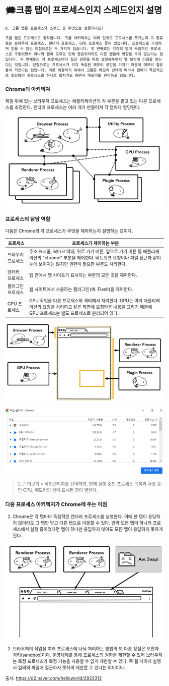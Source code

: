 # 🗯크롬 탭이 프로세스인지 스레드인지 설명

```
Q. 크롬 탭은 프로세스와 스레드 중 무엇으로 실행되나요?
```

```
크롭 탭은 프로세스로 동작됩니다. 크롬 아키텍쳐는 여러 단위로 프로세스를 쪼개는데 그 종류로는 브라우저 프로세스, 렌더러 프로세스, GPU 프로세스 등이 있습니다. 프로세스로 구성하며 얻을 수 있는 이점으로는 두 가지가 있습니다. 첫 번째로는 각각의 탭이 독립적인 프로세스로 구동되면서 하나의 탭이 오류로 인해 종료되더라도 다른 탭들에 영향을 주지 않는다는 점입니다. 두 번째로는 각 프로세스마다 접근 권한을 따로 설정해두어서 웹 보안에 이점을 얻는 다는 것입니다. 단점으로는 프로세스가 각각 독립된 메모리 공간을 가지기 때문에 메모리 점유율이 커진다는 점입니다. 이를 해결하기 위해서 크롬은 메모리 상태에 따라서 탭마다 독립적으로 할당했던 프로세스를 하나로 합치기도 하면서 메모리를 관리하고 있습니다.
```



### Chrome의 아키텍쳐

 제일 위에 있는 브라우저 프로세스는 애플리케이션의 각 부분을 맡고 있는 다른 프로세스를 조정한다. 랜더러 프로세스는 여러 개가 만들어져 각 탭마다 할당된다.

![image-20221224191359053](assets/image-20221224191359053.png)



### 프로세스의 담당 역할

다음은 Chrome의 각 프로세스가 무엇을 제어하는지 설명하는 표이다.

| 프로세스          | 프로세스가 제어하는 부분                                     |
| ----------------- | ------------------------------------------------------------ |
| 브라우저 프로세스 | 주소 표시줄, 북마크 막대, 뒤로 가기 버튼, 앞으로 가기 버튼 등 애플리케이션의 "chrome" 부분을 제어한다. 네트워크 요청이나 파일 접근과 같이 눈에 보이지는 않지만 권한이 필요한 부분도 처리한다. |
| 렌더러 프로세스   | 탭 안에서 웹 사이트가 표시되는 부분의 모든 것을 제어한다.    |
| 플러그인 프로세스 | 웹 사이트에서 사용하는 플러그인(예: Flash)을 제어한다.       |
| GPU 프로세스      | GPU 작업을 다른 프로세스와 격리해서 처리한다. GPU는 여러 애플리케이션의 요청을 처리하고 같은 화면에 요청받은 내용을 그리기 때문에 GPU 프로세스는 별도 프로세스로 분리되어 있다. |

![image-20221224191459142](assets/image-20221224191459142.png)

![image-20221224191702399](assets/image-20221224191702399.png)

> 도구 더보기 > 작업관리자를 선택하면, 현재 실행 중인 프로세스 목록과 사용 중인 CPU, 메모리의 양이 표시된 창이 열린다.



### 다중 프로세스 아키텍처가 Chrome에 주는 이점

1. Chrome은 각 탭마다 독립적인 렌더러 프로세스를 실행한다. 이때 한 탭이 응답하지 않더라도 그 탭만 닫고 다른 탭으로 이동할 수 있다. 만약 모든 탭이 하나의 프로세스에서 실행 중이었다면 탭이 하나만 응답하지 않아도 모든 탭이 응답하지 못하게 된다.



![image-20221224191826003](assets/image-20221224191826003.png)

2. 브라우저의 작업을 여러 프로세스에 나눠 처리하는 방법의 또 다른 장점은 보안과 격리(sandbox)이다. 운영체제를 통해 프로세스의 권한을 제한할 수 있어 브라우저는 특정 프로세스가 특정 기능을 사용할 수 없게 제한할 수 있다. 즉 웹 페이지 실행 시 임의의 파일에 접근하지 못하게 제한할 수 있다는 의미이다.



출처: https://d2.naver.com/helloworld/2922312